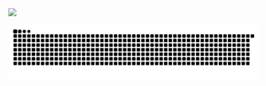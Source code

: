 
<img src="https://readme-typing-svg.herokuapp.com?font=Architects+Daughter&color=04C42B&size=30&center=true&lines=Holaaa+soy+Ulises;Y+me+gustan+las+compus;"/>
<br/>

![𝙶𝚒𝚝𝚑𝚞𝚋 𝙲𝚘𝚗𝚝𝚛𝚒𝚋𝚞𝚝𝚒𝚘𝚗 𝙶𝚛𝚊𝚙𝚑](https://github.com/JayantGoel001/JayantGoel001/blob/master/github-contribution-grid-snake.svg)
<br/>
